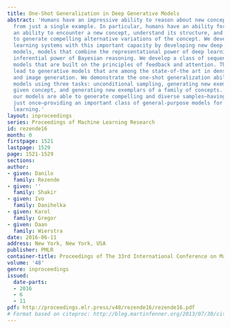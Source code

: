```yaml
---
title: One-Shot Generalization in Deep Generative Models
abstract: 'Humans have an impressive ability to reason about new concepts and experiences
  from just a single example. In particular, humans have an ability for one-shot generalization:
  an ability to encounter a new concept, understand its structure, and then be able
  to generate compelling alternative variations of the concept. We develop machine
  learning systems with this important capacity by developing new deep generative
  models, models that combine the representational power of deep learning with the
  inferential power of Bayesian reasoning. We develop a class of sequential generative
  models that are built on the principles of feedback and attention. These two characteristics
  lead to generative models that are among the state-of-the art in density estimation
  and image generation. We demonstrate the one-shot generalization ability of our
  models using three tasks: unconditional sampling, generating new exemplars of a
  given concept, and generating new exemplars of a family of concepts. In all cases
  our models are able to generate compelling and diverse samples—having seen new examples
  just once—providing an important class of general-purpose models for one-shot machine
  learning.'
layout: inproceedings
series: Proceedings of Machine Learning Research
id: rezende16
month: 0
firstpage: 1521
lastpage: 1529
page: 1521-1529
sections: 
author:
- given: Danilo
  family: Rezende
- given: ''
  family: Shakir
- given: Ivo
  family: Danihelka
- given: Karol
  family: Gregor
- given: Daan
  family: Wierstra
date: 2016-06-11
address: New York, New York, USA
publisher: PMLR
container-title: Proceedings of The 33rd International Conference on Machine Learning
volume: '48'
genre: inproceedings
issued:
  date-parts:
  - 2016
  - 6
  - 11
pdf: http://proceedings.mlr.press/v48/rezende16/rezende16.pdf
# Format based on citeproc: http://blog.martinfenner.org/2013/07/30/citeproc-yaml-for-bibliographies/
---
```

